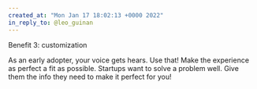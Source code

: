 ```yaml
---
created_at: "Mon Jan 17 18:02:13 +0000 2022"
in_reply_to: @leo_guinan
---
```


Benefit 3: customization

As an early adopter, your voice gets hears. Use that! Make the experience as perfect a fit as possible. Startups want to solve a problem well. Give them the info they need to make it perfect for you!